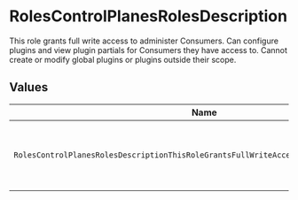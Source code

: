 # RolesControlPlanesRolesDescription

This role grants full write access to administer Consumers. Can configure plugins and view plugin partials for Consumers they have access to. Cannot create or modify global plugins or plugins outside their scope.


## Values

| Name                                                                                   | Value                                                                                  |
| -------------------------------------------------------------------------------------- | -------------------------------------------------------------------------------------- |
| `RolesControlPlanesRolesDescriptionThisRoleGrantsFullWriteAccessToAdministerConsumers` | This role grants full write access to administer consumers.                            |
